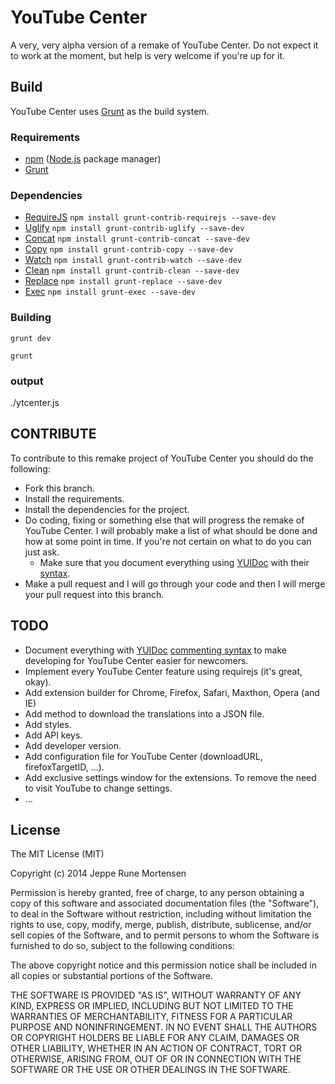 YouTube Center
==============
A very, very alpha version of a remake of YouTube Center. Do not expect it to work at the moment, but help is very welcome if you're up for it.


Build
-----
YouTube Center uses [Grunt](http://gruntjs.com/) as the build system.

### Requirements
 * [npm](https://npmjs.org/) ([Node.js](http://nodejs.org/) package manager)
 * [Grunt](http://gruntjs.com/)

### Dependencies
 * [RequireJS](https://github.com/gruntjs/grunt-contrib-requirejs) `npm install grunt-contrib-requirejs --save-dev`
 * [Uglify](https://github.com/gruntjs/grunt-contrib-uglify) `npm install grunt-contrib-uglify --save-dev`
 * [Concat](https://github.com/gruntjs/grunt-contrib-concat) `npm install grunt-contrib-concat --save-dev`
 * [Copy](https://github.com/gruntjs/grunt-contrib-copy) `npm install grunt-contrib-copy --save-dev`
 * [Watch](https://github.com/gruntjs/grunt-contrib-watch) `npm install grunt-contrib-watch --save-dev`
 * [Clean](https://github.com/gruntjs/grunt-contrib-clean) `npm install grunt-contrib-clean --save-dev`
 * [Replace](https://github.com/outaTiME/grunt-replace) `npm install grunt-replace --save-dev`
 * [Exec](https://github.com/jharding/grunt-exec) `npm install grunt-exec --save-dev`
 
### Building
`grunt dev`

`grunt`

### output
./ytcenter.js

CONTRIBUTE
----------
To contribute to this remake project of YouTube Center you should do the following:
 * Fork this branch.
 * Install the requirements.
 * Install the dependencies for the project.
 * Do coding, fixing or something else that will progress the remake of YouTube Center. I will probably make a list of what should be done and how at some point in time.
   If you're not certain on what to do you can just ask.
    * Make sure that you document everything using [YUIDoc](http://yui.github.io/yuidoc/) with their [syntax](http://yui.github.io/yuidoc/syntax/index.html).
 * Make a pull request and I will go through your code and then I will merge your pull request into this branch.

TODO
----
 * Document everything with [YUIDoc](http://yui.github.io/yuidoc/) [commenting syntax](http://yui.github.io/yuidoc/syntax/index.html) to make developing for YouTube Center easier for newcomers.
 * Implement every YouTube Center feature using requirejs (it's great, okay).
 * Add extension builder for Chrome, Firefox, Safari, Maxthon, Opera (and IE)
 * Add method to download the translations into a JSON file.
 * Add styles.
 * Add API keys.
 * Add developer version.
 * Add configuration file for YouTube Center (downloadURL, firefoxTargetID, ...).
 * Add exclusive settings window for the extensions. To remove the need to visit YouTube to change settings.
 * ...

License
-------
The MIT License (MIT)

Copyright (c) 2014 Jeppe Rune Mortensen

Permission is hereby granted, free of charge, to any person obtaining a copy of
this software and associated documentation files (the "Software"), to deal in
the Software without restriction, including without limitation the rights to
use, copy, modify, merge, publish, distribute, sublicense, and/or sell copies of
the Software, and to permit persons to whom the Software is furnished to do so,
subject to the following conditions:

The above copyright notice and this permission notice shall be included in all
copies or substantial portions of the Software.

THE SOFTWARE IS PROVIDED "AS IS", WITHOUT WARRANTY OF ANY KIND, EXPRESS OR
IMPLIED, INCLUDING BUT NOT LIMITED TO THE WARRANTIES OF MERCHANTABILITY, FITNESS
FOR A PARTICULAR PURPOSE AND NONINFRINGEMENT. IN NO EVENT SHALL THE AUTHORS OR
COPYRIGHT HOLDERS BE LIABLE FOR ANY CLAIM, DAMAGES OR OTHER LIABILITY, WHETHER
IN AN ACTION OF CONTRACT, TORT OR OTHERWISE, ARISING FROM, OUT OF OR IN
CONNECTION WITH THE SOFTWARE OR THE USE OR OTHER DEALINGS IN THE SOFTWARE.
 